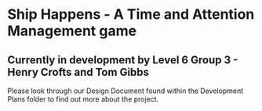 # Ship Happens - A Time and Attention Management game
## Currently in development by Level 6 Group 3 - Henry Crofts and Tom Gibbs

Please look through our Design Document found within the Development Plans folder to find out more about the project.

